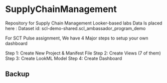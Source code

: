 # SupplyChainManagement
Repository for Supply Chain Management Looker-based labs
Data Is placed here : Dataset id: scl-demo-shared.scl_ambassador_program_demo

For SCT Pulse assignment, We have 4 Major steps to setup your own dashboard

Step 1: Create New Project & Manifest File
Step 2: Create Views (7 of them)
Step 3: Create LookML Model
Step 4: Create Dashboard

## Backup

